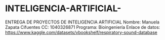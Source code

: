 # INTELIGENCIA-ARTIFICIAL-
ENTREGA DE PROYECTOS DE INTELIGENCIA ARTIFICIAL
Nombre: Manuela Zapata Cifuentes
CC: 1040326871
Programa: Bioingeniería
Enlace de datos: https://www.kaggle.com/datasets/vbookshelf/respiratory-sound-database
